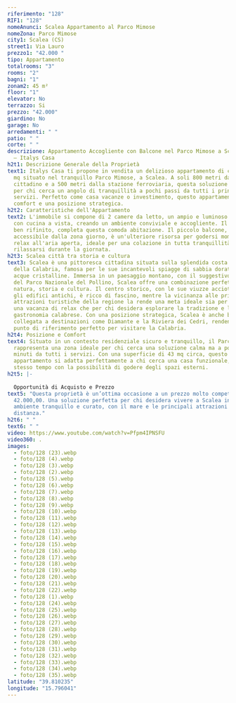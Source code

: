 ```yaml
---
riferimento: "128"
RIF1: "128"
nomeAnunci: Scalea Appartamento al Parco Mimose
nomeZona: Parco Mimose
city1: Scalea (CS)
street1: Via Lauro
prezzo1: "42.000 "
tipo: Appartamento
totalrooms: "3"
rooms: "2"
bagni: "1"
zonam2: 45 m²
floor: "1"
elevator: No
terrazzo: Si
prezzo: "42.000"
giardino: No
garage: No
arredamenti: " "
patio: " "
corte: " "
descrizione: Appartamento Accogliente con Balcone nel Parco Mimose a Scalea (CS)
  – Italys Casa
h2t1: Descrizione Generale della Proprietà
text1: Italys Casa ti propone in vendita un delizioso appartamento di circa 45
  mq situato nel tranquillo Parco Mimose, a Scalea. A soli 800 metri dal centro
  cittadino e a 500 metri dalla stazione ferroviaria, questa soluzione è ideale
  per chi cerca un angolo di tranquillità a pochi passi da tutti i principali
  servizi. Perfetto come casa vacanze o investimento, questo appartamento offre
  comfort e una posizione strategica.
h2t2: Caratteristiche dell'Appartamento
text2: L'immobile si compone di 2 camere da letto, un ampio e luminoso soggiorno
  con cucina a vista, creando un ambiente conviviale e accogliente. Il bagno,
  ben rifinito, completa questa comoda abitazione. Il piccolo balcone,
  accessibile dalla zona giorno, è un'ulteriore risorsa per godersi momenti di
  relax all'aria aperta, ideale per una colazione in tutta tranquillità o per
  rilassarsi durante la giornata.
h2t3: Scalea città tra storia e cultura
text3: Scalea è una pittoresca cittadina situata sulla splendida costa tirrenica
  della Calabria, famosa per le sue incantevoli spiagge di sabbia dorata e le
  acque cristalline. Immersa in un paesaggio montano, con il suggestivo sfondo
  del Parco Nazionale del Pollino, Scalea offre una combinazione perfetta tra
  natura, storia e cultura. Il centro storico, con le sue viuzze acciottolate e
  gli edifici antichi, è ricco di fascino, mentre la vicinanza alle principali
  attrazioni turistiche della regione la rende una meta ideale sia per chi cerca
  una vacanza di relax che per chi desidera esplorare la tradizione e la
  gastronomia calabrese. Con una posizione strategica, Scalea è anche ben
  collegata a destinazioni come Diamante e la Riviera dei Cedri, rendendola un
  punto di riferimento perfetto per visitare la Calabria.
h2t4: Posizione e Comfort
text4: Situato in un contesto residenziale sicuro e tranquillo, il Parco Mimose
  rappresenta una zona ideale per chi cerca una soluzione calma ma a pochi
  minuti da tutti i servizi. Con una superficie di 43 mq circa, questo
  appartamento si adatta perfettamente a chi cerca una casa funzionale, ma allo
  stesso tempo con la possibilità di godere degli spazi esterni.
h2t5: |-
  
  Opportunità di Acquisto e Prezzo
text5: "Questa proprietà è un’ottima occasione a un prezzo molto competitivo: €
  42.000,00. Una soluzione perfetta per chi desidera vivere a Scalea in un
  ambiente tranquillo e curato, con il mare e le principali attrazioni a breve
  distanza."
h2t6: " "
text6: " "
video: https://www.youtube.com/watch?v=Pfpm4IPNSFU
video360: .
images:
  - foto/128 (23).webp
  - foto/128 (4).webp
  - foto/128 (3).webp
  - foto/128 (2).webp
  - foto/128 (5).webp
  - foto/128 (6).webp
  - foto/128 (7).webp
  - foto/128 (8).webp
  - foto/128 (9).webp
  - foto/128 (10).webp
  - foto/128 (11).webp
  - foto/128 (12).webp
  - foto/128 (13).webp
  - foto/128 (14).webp
  - foto/128 (15).webp
  - foto/128 (16).webp
  - foto/128 (17).webp
  - foto/128 (18).webp
  - foto/128 (19).webp
  - foto/128 (20).webp
  - foto/128 (21).webp
  - foto/128 (22).webp
  - foto/128 (1).webp
  - foto/128 (24).webp
  - foto/128 (25).webp
  - foto/128 (26).webp
  - foto/128 (27).webp
  - foto/128 (28).webp
  - foto/128 (29).webp
  - foto/128 (30).webp
  - foto/128 (31).webp
  - foto/128 (32).webp
  - foto/128 (33).webp
  - foto/128 (34).webp
  - foto/128 (35).webp
latitude: "39.810235"
longitude: "15.796041"
---
```

